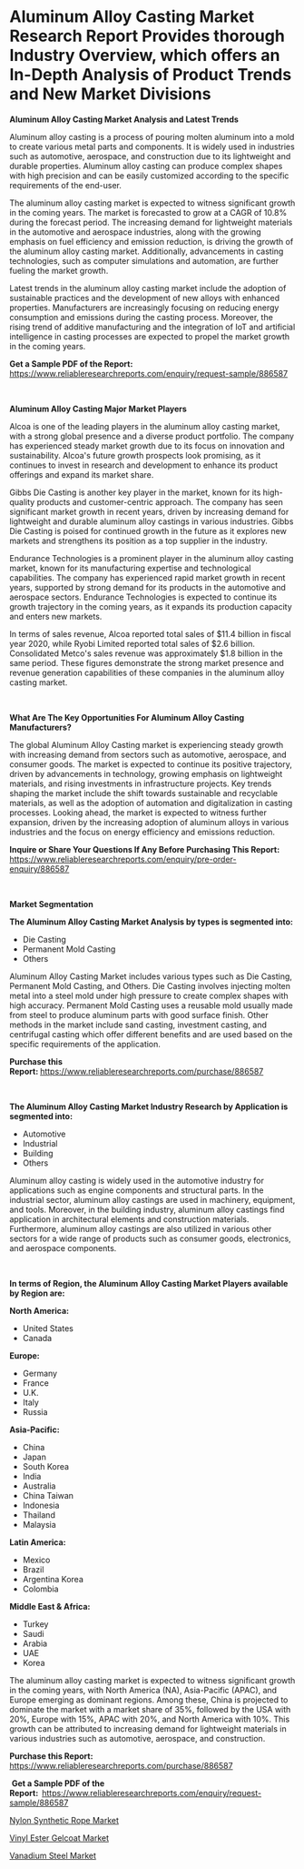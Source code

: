 <p><h1>Aluminum Alloy Casting Market Research Report Provides thorough Industry Overview, which offers an In-Depth Analysis of Product Trends and New Market Divisions</h1></p><p><strong>Aluminum Alloy Casting Market Analysis and Latest Trends</strong></p>
<p><p>Aluminum alloy casting is a process of pouring molten aluminum into a mold to create various metal parts and components. It is widely used in industries such as automotive, aerospace, and construction due to its lightweight and durable properties. Aluminum alloy casting can produce complex shapes with high precision and can be easily customized according to the specific requirements of the end-user.</p><p>The aluminum alloy casting market is expected to witness significant growth in the coming years. The market is forecasted to grow at a CAGR of 10.8% during the forecast period. The increasing demand for lightweight materials in the automotive and aerospace industries, along with the growing emphasis on fuel efficiency and emission reduction, is driving the growth of the aluminum alloy casting market. Additionally, advancements in casting technologies, such as computer simulations and automation, are further fueling the market growth.</p><p>Latest trends in the aluminum alloy casting market include the adoption of sustainable practices and the development of new alloys with enhanced properties. Manufacturers are increasingly focusing on reducing energy consumption and emissions during the casting process. Moreover, the rising trend of additive manufacturing and the integration of IoT and artificial intelligence in casting processes are expected to propel the market growth in the coming years.</p></p>
<p><strong>Get a Sample PDF of the Report:&nbsp;</strong> <a href="https://www.reliableresearchreports.com/enquiry/request-sample/886587">https://www.reliableresearchreports.com/enquiry/request-sample/886587</a></p>
<p>&nbsp;</p>
<p><strong>Aluminum Alloy Casting Major Market Players</strong></p>
<p><p>Alcoa is one of the leading players in the aluminum alloy casting market, with a strong global presence and a diverse product portfolio. The company has experienced steady market growth due to its focus on innovation and sustainability. Alcoa's future growth prospects look promising, as it continues to invest in research and development to enhance its product offerings and expand its market share.</p><p>Gibbs Die Casting is another key player in the market, known for its high-quality products and customer-centric approach. The company has seen significant market growth in recent years, driven by increasing demand for lightweight and durable aluminum alloy castings in various industries. Gibbs Die Casting is poised for continued growth in the future as it explores new markets and strengthens its position as a top supplier in the industry.</p><p>Endurance Technologies is a prominent player in the aluminum alloy casting market, known for its manufacturing expertise and technological capabilities. The company has experienced rapid market growth in recent years, supported by strong demand for its products in the automotive and aerospace sectors. Endurance Technologies is expected to continue its growth trajectory in the coming years, as it expands its production capacity and enters new markets.</p><p>In terms of sales revenue, Alcoa reported total sales of $11.4 billion in fiscal year 2020, while Ryobi Limited reported total sales of $2.6 billion. Consolidated Metco's sales revenue was approximately $1.8 billion in the same period. These figures demonstrate the strong market presence and revenue generation capabilities of these companies in the aluminum alloy casting market.</p></p>
<p>&nbsp;</p>
<p><strong>What Are The Key Opportunities For Aluminum Alloy Casting Manufacturers?</strong></p>
<p><p>The global Aluminum Alloy Casting market is experiencing steady growth with increasing demand from sectors such as automotive, aerospace, and consumer goods. The market is expected to continue its positive trajectory, driven by advancements in technology, growing emphasis on lightweight materials, and rising investments in infrastructure projects. Key trends shaping the market include the shift towards sustainable and recyclable materials, as well as the adoption of automation and digitalization in casting processes. Looking ahead, the market is expected to witness further expansion, driven by the increasing adoption of aluminum alloys in various industries and the focus on energy efficiency and emissions reduction.</p></p>
<p><strong>Inquire or Share Your Questions If Any Before Purchasing This Report:</strong> <a href="https://www.reliableresearchreports.com/enquiry/pre-order-enquiry/886587">https://www.reliableresearchreports.com/enquiry/pre-order-enquiry/886587</a></p>
<p>&nbsp;</p>
<p><strong>Market Segmentation</strong></p>
<p><strong>The Aluminum Alloy Casting Market Analysis by types is segmented into:</strong></p>
<p><ul><li>Die Casting</li><li>Permanent Mold Casting</li><li>Others</li></ul></p>
<p><p>Aluminum Alloy Casting Market includes various types such as Die Casting, Permanent Mold Casting, and Others. Die Casting involves injecting molten metal into a steel mold under high pressure to create complex shapes with high accuracy. Permanent Mold Casting uses a reusable mold usually made from steel to produce aluminum parts with good surface finish. Other methods in the market include sand casting, investment casting, and centrifugal casting which offer different benefits and are used based on the specific requirements of the application.</p></p>
<p><strong>Purchase this Report:&nbsp;</strong><a href="https://www.reliableresearchreports.com/purchase/886587">https://www.reliableresearchreports.com/purchase/886587</a></p>
<p>&nbsp;</p>
<p><strong>The Aluminum Alloy Casting Market Industry Research by Application is segmented into:</strong></p>
<p><ul><li>Automotive</li><li>Industrial</li><li>Building</li><li>Others</li></ul></p>
<p><p>Aluminum alloy casting is widely used in the automotive industry for applications such as engine components and structural parts. In the industrial sector, aluminum alloy castings are used in machinery, equipment, and tools. Moreover, in the building industry, aluminum alloy castings find application in architectural elements and construction materials. Furthermore, aluminum alloy castings are also utilized in various other sectors for a wide range of products such as consumer goods, electronics, and aerospace components.</p></p>
<p>&nbsp;</p>
<p><strong>In terms of Region, the Aluminum Alloy Casting Market Players available by Region are:</strong></p>
<p>
    <p> <strong> North America: </strong>
        <ul>
            <li>United States</li>
            <li>Canada</li>
        </ul>
        </p> 
    <p> <strong> Europe: </strong>
        <ul>
            <li>Germany</li>
            <li>France</li>
            <li>U.K.</li>
            <li>Italy</li>
            <li>Russia</li>
        </ul>
        </p> 
    <p> <strong> Asia-Pacific: </strong>
        <ul>
            <li>China</li>
            <li>Japan</li>
            <li>South Korea</li>
            <li>India</li>
            <li>Australia</li>
            <li>China Taiwan</li>
            <li>Indonesia</li>
            <li>Thailand</li>
            <li>Malaysia</li>
        </ul>
        </p> 
    <p> <strong> Latin America: </strong>
        <ul>
            <li>Mexico</li>
            <li>Brazil</li>
            <li>Argentina Korea</li>
            <li>Colombia</li>
        </ul>
        </p> 
    <p> <strong> Middle East & Africa: </strong>
        <ul>
            <li>Turkey</li>
            <li>Saudi</li>
            <li>Arabia</li>
            <li>UAE</li>
            <li>Korea</li>
        </ul>
    </p>
    </p>
<p><p>The aluminum alloy casting market is expected to witness significant growth in the coming years, with North America (NA), Asia-Pacific (APAC), and Europe emerging as dominant regions. Among these, China is projected to dominate the market with a market share of 35%, followed by the USA with 20%, Europe with 15%, APAC with 20%, and North America with 10%. This growth can be attributed to increasing demand for lightweight materials in various industries such as automotive, aerospace, and construction.</p></p>
<p><strong>Purchase this Report: </strong><a href="https://www.reliableresearchreports.com/purchase/886587">https://www.reliableresearchreports.com/purchase/886587</a></p>
<p>&nbsp;<strong>Get a Sample PDF of the Report:&nbsp;&nbsp;</strong><a href="https://www.reliableresearchreports.com/enquiry/request-sample/886587">https://www.reliableresearchreports.com/enquiry/request-sample/886587</a></p>
<p><strong></strong></p>
<p><p><a href="https://github.com/beatblasta/Market-Research-Report-List-2/blob/main/nylon-synthetic-rope-market.md">Nylon Synthetic Rope Market</a></p><p><a href="https://github.com/shotows/Market-Research-Report-List-1/blob/main/vinyl-ester-gelcoat-market.md">Vinyl Ester Gelcoat Market</a></p><p><a href="https://github.com/angelajermaine/Market-Research-Report-List-2/blob/main/vanadium-steel-market.md">Vanadium Steel Market</a></p></p>